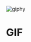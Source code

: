 ![giphy](https://user-images.githubusercontent.com/104534740/196073254-3a8dbfb4-df59-48d2-9271-1d51a09fb736.gif)
# GIF

